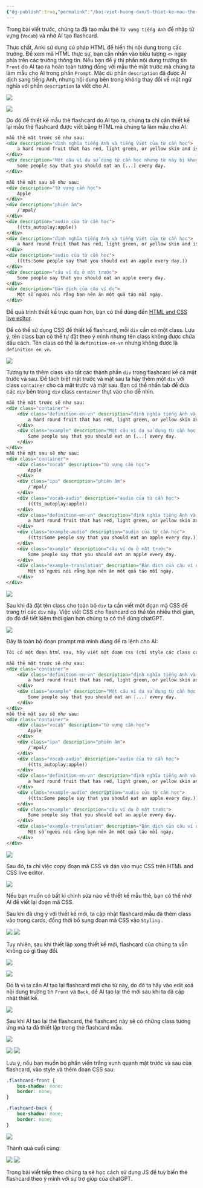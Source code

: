 ```yaml
---
{"dg-publish":true,"permalink":"/bai-viet-huong-dan/5-thiet-ke-mau-the-anki-bang-css/"}
---
```


Trong bài viết trước, chúng ta đã tạo mẫu thẻ `Từ vựng tiếng Anh` để nhập từ vựng (`Vocab`) và nhờ AI tạo flashcard.

Thực chất, Anki sử dụng cú pháp HTML để hiển thị nội dung trong các trường. Để xem mã HTML thực sự, bạn cần nhấn vào biểu tượng `<>` ngay phía trên các trường thông tin.
Nếu bạn để ý thì  phần nội dung trường tin `Front` do AI tạo ra hoàn toàn tương đồng với mẫu thẻ mặt trước mà chúng ta làm mẫu cho AI trong phần `Prompt`. Mặc dù phần `description` đã được AI dịch sang tiếng Anh, nhưng nội dung bên trong không thay đổi về mặt ngữ nghĩa với phần `description` ta viết cho AI.

![](https://i.imgur.com/5LtV0kB.png)

![](https://i.imgur.com/plQa4a5.png)

Do đó để thiết kế mẫu thẻ flashcard do AI tạo ra, chúng ta chỉ cần thiết kế lại mẫu thẻ flashcard được viết bằng HTML mà chúng ta làm mẫu cho AI.

```HTML
mẫu thẻ mặt trước sẽ như sau:
<div description="định nghĩa tiếng Anh và tiếng Việt của từ cần học">
    a hard round fruit that has red, light green, or yellow skin and is white inside. (Quả táo)
</div>
<div description="Một câu ví dụ sử dụng từ cần học nhưng từ này bị khuyết">
    Some people say that you should eat an [...] every day.
</div>

mẫu thẻ mặt sau sẽ như sau:
<div description="từ vựng cần học">
    Apple
</div>
<div description="phiên âm">
    /ˈæpəl/
</div>
<div description="audio của từ cần học">
    ((tts_autoplay:apple))
</div>
<div description="định nghĩa tiếng Anh và tiếng Việt của từ cần học">
    a hard round fruit that has red, light green, or yellow skin and is white inside. (Quả táo)
</div>
<div description="audio của từ cần học">
    ((tts:Some people say that you should eat an apple every day.))
</div>
<div description="câu ví dụ ở mặt trước">
    Some people say that you should eat an apple every day.
</div>
<div description="Bản dịch của câu ví dụ">
    Một số người nói rằng bạn nên ăn một quả táo mỗi ngày.
</div>
```

Để quá trình thiết kế trực quan hơn, bạn có thể dùng đến [HTML and CSS live editor](https://www.codechef.com/html-online-compiler).

Để có thể sử dụng CSS để thiết kế flashcard, mỗi `div` cần có một class. Lưu ý, tên class bạn có thể tự đặt theo ý mình nhưng tên class không được chứa dấu cách. Tên class có thể là `definition-en-vn` nhưng không được là `definition en vn`. 

![](https://i.imgur.com/28nHUyJ.png)

Tương tự ta thêm class vào tất các thành phần `div` trong flashcard kể cả mặt trước và sau. Để tách biệt mặt trước và mặt sau ta hãy thêm một `div` với class `container` cho cả mặt trước và mặt sau. Bạn có thể nhấn tab để đưa các `div` bên trong `div` class `container` thụt vào cho dễ nhìn.

```HTML
mẫu thẻ mặt trước sẽ như sau:
<div class="container">
	<div class="definition-en-vn" description="định nghĩa tiếng Anh và tiếng Việt của từ cần học">
	    a hard round fruit that has red, light green, or yellow skin and is white inside. (Quả táo)
	</div>
	<div class="example" description="Một câu ví dụ sử dụng từ cần học nhưng từ này bị khuyết">
	    Some people say that you should eat an [...] every day.
	</div>
</div>
mẫu thẻ mặt sau sẽ như sau:
<div class="container">
	<div class="vocab" description="từ vựng cần học">
	    Apple
	</div>
	<div class="ipa" description="phiên âm">
	    /ˈæpəl/
	</div>
	<div class="vocab-audio" description="audio của từ cần học">
	    ((tts_autoplay:apple))
	</div>
	<div class="definition-en-vn" description="định nghĩa tiếng Anh và tiếng Việt của từ cần học">
	    a hard round fruit that has red, light green, or yellow skin and is white inside. (Quả táo)
	</div>
	<div class="example-audio" description="audio của từ cần học">
	    ((tts:Some people say that you should eat an apple every day.))
	</div>
	<div class="example" description="câu ví dụ ở mặt trước">
	    Some people say that you should eat an apple every day.
	</div>
	<div class="example-translation" description="Bản dịch của câu ví dụ">
	    Một số người nói rằng bạn nên ăn một quả táo mỗi ngày.
	</div>
</div>
```
![](https://i.imgur.com/iTU3IYE.png)

Sau khi đã đặt tên class cho toàn bộ `div` ta cần viết một đoạn mã CSS để trang trí các `div` này. Việc viết CSS cho flashcard có thể tốn nhiều thời gian, do đó để tiết kiệm thời gian hơn chúng ta có thể dùng chatGPT. 

![](https://i.imgur.com/A2EkW7O.png)


Đây là toàn bộ đoạn prompt mà mình dùng để ra lệnh cho AI:

```markdown
Tôi có một đoạn html sau, hãy viết một đoạn css (chỉ style các class có trong html, không style các thành phần html khác) để trang trí lại html. Tôi muốn html có thiết kế hiện đại và có tone màu xanh.

mẫu thẻ mặt trước sẽ như sau:
<div class="container">
	<div class="definition-en-vn" description="định nghĩa tiếng Anh và tiếng Việt của từ cần học">
	    a hard round fruit that has red, light green, or yellow skin and is white inside. (Quả táo)
	</div>
	<div class="example" description="Một câu ví dụ sử dụng từ cần học nhưng từ này bị khuyết">
	    Some people say that you should eat an [...] every day.
	</div>
</div>
mẫu thẻ mặt sau sẽ như sau:
<div class="container">
	<div class="vocab" description="từ vựng cần học">
	    Apple
	</div>
	<div class="ipa" description="phiên âm">
	    /ˈæpəl/
	</div>
	<div class="vocab-audio" description="audio của từ cần học">
	    ((tts_autoplay:apple))
	</div>
	<div class="definition-en-vn" description="định nghĩa tiếng Anh và tiếng Việt của từ cần học">
	    a hard round fruit that has red, light green, or yellow skin and is white inside. (Quả táo)
	</div>
	<div class="example-audio" description="audio của từ cần học">
	    ((tts:Some people say that you should eat an apple every day.))
	</div>
	<div class="example" description="câu ví dụ ở mặt trước">
	    Some people say that you should eat an apple every day.
	</div>
	<div class="example-translation" description="Bản dịch của câu ví dụ">
	    Một số người nói rằng bạn nên ăn một quả táo mỗi ngày.
	</div>
</div>
```

![](https://i.imgur.com/jbhAaOt.png)


Sau đó, ta chỉ việc copy đoạn mã CSS và dán vào mục CSS trên HTML and CSS live editor.

![](https://i.imgur.com/Ra44GUw.png)


Nếu bạn muốn có bất kì chỉnh sửa nào về thiết kế mẫu thẻ, bạn có thể nhờ AI để viết lại đoạn mã CSS.

Sau khi đã ưng ý với thiết kế mới, ta cập nhật flashcard mẫu đã thêm class vào trong cards, đồng thời bổ sung đoạn mã CSS vào `Styling` .

![](https://i.imgur.com/46GQdLz.png)
![](https://i.imgur.com/uS41dFz.png)

Tuy nhiên, sau khi thiết lập xong thiết kế mới, flashcard của chúng ta vẫn không có gì thay đổi.

![](https://i.imgur.com/KYuToMo.png)

![](https://i.imgur.com/J7hflbI.png)

Đó là vì ta cần AI tạo lại flashcard mới cho từ này, do đó ta hãy vào edit xoá nội dung trường tin `Front` và `Back`, để AI tạo lại thẻ mới sau khi ta đã cập nhật thiết kế.

![](https://i.imgur.com/AUMYKgU.png)

Sau khi AI tạo lại thẻ flashcard, thẻ flashcard này sẽ có những class tương ứng mà ta đã thiết lập trong thẻ flashcard mẫu.

![](https://i.imgur.com/33IVh6j.png)

![](https://i.imgur.com/F8OHJQ5.png)
![](https://i.imgur.com/JJCImGO.png)

Lưu ý, nếu bạn muốn bỏ phần viền trắng xunh quanh mặt trước và sau của flashcard, vào style và thêm đoạn CSS sau:

```css
.flashcard-front {
	box-shadow: none;
	border: none;
}

.flashcard-back {
	box-shadow: none;
	border: none;
}
```

![](https://i.imgur.com/nkVApSA.png)

Thành quả cuối cùng:

![](https://i.imgur.com/r90vqZg.png)
![](https://i.imgur.com/J82l6SL.png)

Trong bài viết tiếp theo chúng ta sẽ học cách sử dụng JS để tuỳ biến thẻ flashcard theo ý mình với sự trợ giúp của chatGPT.